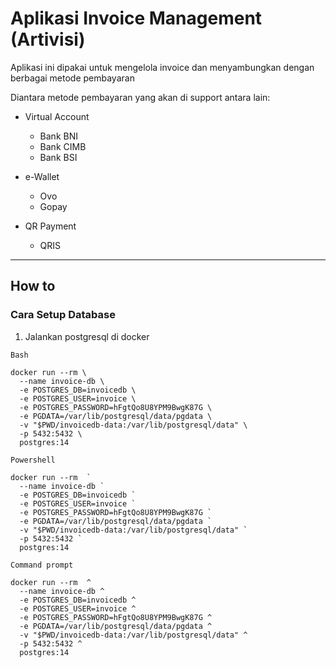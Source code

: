 # Aplikasi Invoice Management (Artivisi)

Aplikasi ini dipakai untuk mengelola invoice dan menyambungkan dengan berbagai metode pembayaran

Diantara metode pembayaran yang akan di support antara lain:

* Virtual Account
    * Bank BNI
    * Bank CIMB
    * Bank BSI

* e-Wallet
    * Ovo
    * Gopay

* QR Payment
    * QRIS

---

## How to

### Cara Setup Database

1. Jalankan postgresql di docker

`Bash`

```shell
docker run --rm \
  --name invoice-db \
  -e POSTGRES_DB=invoicedb \
  -e POSTGRES_USER=invoice \
  -e POSTGRES_PASSWORD=hFgtQo8U8YPM9BwgK87G \
  -e PGDATA=/var/lib/postgresql/data/pgdata \
  -v "$PWD/invoicedb-data:/var/lib/postgresql/data" \
  -p 5432:5432 \
  postgres:14
```

`Powershell`

```shell
docker run --rm  `
  --name invoice-db `
  -e POSTGRES_DB=invoicedb `
  -e POSTGRES_USER=invoice `
  -e POSTGRES_PASSWORD=hFgtQo8U8YPM9BwgK87G `
  -e PGDATA=/var/lib/postgresql/data/pgdata `
  -v "$PWD/invoicedb-data:/var/lib/postgresql/data" `
  -p 5432:5432 `
  postgres:14
```

`Command prompt`

```shell
docker run --rm  ^
  --name invoice-db ^
  -e POSTGRES_DB=invoicedb ^
  -e POSTGRES_USER=invoice ^
  -e POSTGRES_PASSWORD=hFgtQo8U8YPM9BwgK87G ^
  -e PGDATA=/var/lib/postgresql/data/pgdata ^
  -v "$PWD/invoicedb-data:/var/lib/postgresql/data" ^
  -p 5432:5432 ^
  postgres:14
```

